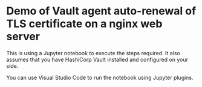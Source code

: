 # Demo of Vault agent auto-renewal of TLS certificate on a nginx web server

This is using a Jupyter notebook to execute the steps required.
It also assumes that you have HashiCorp Vault installed and configured on your side.

You can use Visual Studio Code to run the notebook using Jupyter plugins.
